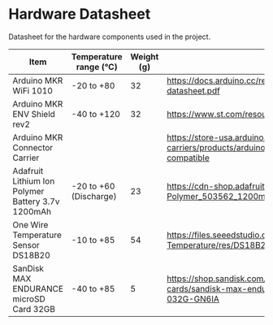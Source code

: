 # Hardware Datasheet

Datasheet for the hardware components used in the project.

| Item                                              | Temperature range (°C) | Weight (g) | Datasheet Link                                                                                                          |
| ------------------------------------------------- | ---------------------- | ---------- | ----------------------------------------------------------------------------------------------------------------------- |
| Arduino MKR WiFi 1010                             | -20 to +80             | 32         | https://docs.arduino.cc/resources/datasheets/ABX00023-datasheet.pdf                                                     |
| Arduino MKR ENV Shield rev2                       | -40 to +120            | 32         | https://www.st.com/resource/en/datasheet/hts221.pdf                                                                     |
| Arduino MKR Connector Carrier                     |                        |            | https://store-usa.arduino.cc/collections/shields-carriers/products/arduino-mkr-connector-carrier-grove-compatible       |
| Adafruit Lithium Ion Polymer Battery 3.7v 1200mAh | -20 to +60 (Discharge) | 23         | https://cdn-shop.adafruit.com/product-files/258/C101-_Li-Polymer_503562_1200mAh_3.7V_with_PCM_APPROVED_8.18.pdf         |
| One Wire Temperature Sensor DS18B20               | -10 to +85             | 54         | https://files.seeedstudio.com/wiki/One-Wire-Temperature/res/DS18B20-Datasheet.pdf                                       |
| SanDisk MAX ENDURANCE microSD Card 32GB           | -40 to +85             | 5          | https://shop.sandisk.com/products/memory-cards/microsd-cards/sandisk-max-endurance-uhs-i-microsd?sku=SDSQQVR-032G-GN6IA |
